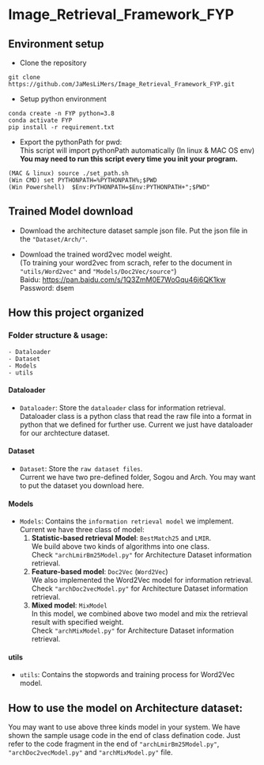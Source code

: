 # Image_Retrieval_Framework_FYP

## Environment setup

- Clone the repository 
```
git clone https://github.com/JaMesLiMers/Image_Retrieval_Framework_FYP.git
```

- Setup python environment
```
conda create -n FYP python=3.8
conda activate FYP
pip install -r requirement.txt
```

- Export the pythonPath for pwd: \
    This script will import pythonPath automatically (In linux & MAC OS env) \
    **You may need to run this script every time you init your program.**
```
(MAC & linux) source ./set_path.sh
(Win CMD) set PYTHONPATH=%PYTHONPATH%;$PWD
(Win Powershell)  $Env:PYTHONPATH=$Env:PYTHONPATH+";$PWD" 
```

## Trained Model download
- Download the architecture dataset sample json file. Put the json file in the `"Dataset/Arch/"`.


- Download the trained word2vec model weight. \
    (To training your word2vec from scrach, refer to the document in `"utils/Word2vec"` and `"Models/Doc2Vec/source"`) \
    Baidu: https://pan.baidu.com/s/1Q3ZmM0E7WoGqu46j6QK1kw  Password: dsem 

## How this project organized

### Folder structure & usage:
```
- Dataloader
- Dataset
- Models
- utils
```

#### Dataloader 
- `Dataloader`: Store the `dataloader` class for information retrieval. \
    Dataloader class is a python class that read the raw file into a format in python that we defined for further use. Current we just have dataloader for our archtecture dataset.

#### Dataset
- `Dataset`: Store the `raw dataset files`. \
    Current we have two pre-defined folder, Sogou and Arch. You may want to put the dataset you download here.

#### Models
- `Models`: Contains the `information retrieval model` we implement. \
    Current we have three class of model: 
    1. **Statistic-based retrieval Model**: `BestMatch25` and `LMIR`.\
        We build above two kinds of algorithms into one class. \
        Check `"archLmirBm25Model.py"` for Architecture Dataset information retrieval.
    2. **Feature-based model**: `Doc2Vec` (`Word2Vec`)\
        We also implemented the Word2Vec model for information retrieval. \
        Check `"archDoc2vecModel.py"` for Architecture Dataset information retrieval.
    3. **Mixed model**: `MixModel` \
        In this model, we combined above two model and mix the retrieval result with specified weight. \
        Check `"archMixModel.py"` for Architecture Dataset information retrieval.

#### utils
- `utils`: Contains the stopwords and training process for Word2Vec model.

## How to use the model on Architecture dataset:
You may want to use above three kinds model in your system. We have shown the sample usage code in the end of class defination code. Just refer to the code fragment in the end of `"archLmirBm25Model.py"`, `"archDoc2vecModel.py"` and `"archMixModel.py"` file.